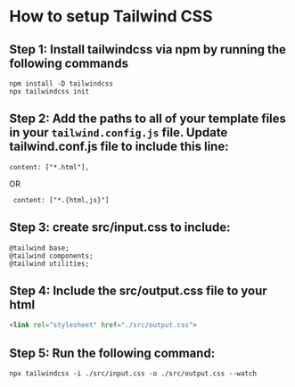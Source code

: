 # How to setup Tailwind CSS

## Step 1: Install tailwindcss via npm by running the following commands

``` 
npm install -D tailwindcss
npx tailwindcss init
```

## Step 2: Add the paths to all of your template files in your `tailwind.config.js` file. Update tailwind.conf.js file to include this line:
```
content: ["*.html"],
```
OR
```
 content: ["*.{html,js}"]
```

## Step 3: create src/input.css to include:
```
@tailwind base;
@tailwind components;
@tailwind utilities;
```

## Step 4: Include the src/output.css file to your html
```html
<link rel="stylesheet" href="./src/output.css">
```
## Step 5: Run the following command:
```
npx tailwindcss -i ./src/input.css -o ./src/output.css --watch
```